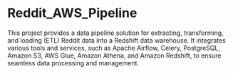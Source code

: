 # Reddit_AWS_Pipeline
This project provides a data pipeline solution for extracting, transforming, and loading (ETL) Reddit data into a Redshift data warehouse. It integrates various tools and services, such as Apache Airflow, Celery, PostgreSQL, Amazon S3, AWS Glue, Amazon Athena, and Amazon Redshift, to ensure seamless data processing and management.
